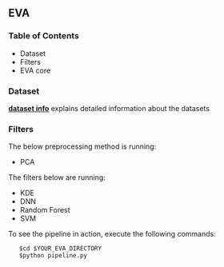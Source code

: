 ## EVA 

### Table of Contents
* Dataset
* Filters
* EVA core


### Dataset
__[dataset info](data/README.md)__ explains detailed information about the  datasets


### Filters
The below preprocessing method is running:
* PCA

The filters below are running:
* KDE
* DNN
* Random Forest
* SVM

To see the pipeline in action, execute the following commands:

```
   $cd $YOUR_EVA_DIRECTORY
   $python pipeline.py
```

